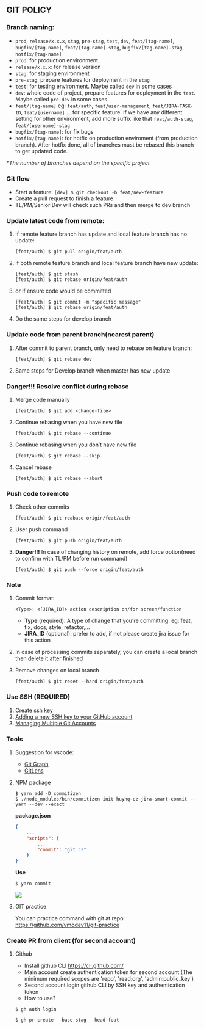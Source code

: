 ## GIT POLICY
### Branch naming:
- `prod`, `release/x.x.x`, `stag`, `pre-stag`, `test`, `dev`, `feat/[tag-name]`, `bugfix/[tag-name]`, `feat/[tag-name]-stag`, `bugfix/[tag-name]-stag`, `hotfix/[tag-name]`
- `prod`: for production environment
- `release/x.x.x`: for release version
- `stag`: for staging environment
- `pre-stag`: prepare features for deployment in the `stag`
- `test`: for testing environment. Maybe called `dev` in some cases
- `dev`: whole code of project, prepare features for deployment in the `test`. Maybe called `pre-dev` in some cases
- `feat/[tag-name]` eg: `feat/auth`, `feat/user-management`, `feat/JIRA-TASK-ID`, `feat/[username]` ... for specific feature. If we have any different setting for other environment, add more suffix like that `feat/auth-stag`, `feat/[username]-stag`
- `bugfix/[tag-name]`: for fix bugs
- `hotfix/[tag-name]`: for hotfix on production enviroment (from production branch). After hotfix done, all of branches must be rebased this branch to get updated code.

**The number of branches depend on the specific project*

### Git flow
- Start a feature: `[dev] $ git checkout -b feat/new-feature`
- Create a pull request to finish a feature
- TL/PM/Senior Dev will check such PRs and then merge to dev branch

### Update latest code from remote:

1. If remote feature branch has update and local feature branch has no update:

    ```
    [feat/auth] $ git pull origin/feat/auth
    ```

2. If both remote feature branch and local feature branch have new update:

    ```
    [feat/auth] $ git stash
    [feat/auth] $ git rebase origin/feat/auth
    ```

3. or if ensure code would be committed

    ```
    [feat/auth] $ git commit -m "specific message"
    [feat/auth] $ git rebase origin/feat/auth
    ```

4. Do the same steps for develop branch
### Update code from parent branch(nearest parent)
1. After commit to parent branch, only need to rebase on feature branch:

    ```
    [feat/auth] $ git rebase dev
    ```

2. Same steps for Develop branch when master has new update
### Danger!!! Resolve conflict during rebase
1. Merge code manually

    ```
    [feat/auth] $ git add <change-file>
    ```
2. Continue rebasing when you have new file

    ```
    [feat/auth] $ git rebase --continue
    ```
3. Continue rebasing when you don’t have new file

    ```
    [feat/auth] $ git rebase --skip
    ```
4. Cancel rebase

    ```
    [feat/auth] $ git rebase --abort
    ```

### Push code to remote
1. Check other commits

    ```
    [feat/auth] $ git reabase origin/feat/auth
    ```
2. User push command

    ```
    [feat/auth] $ git push origin/feat/auth
    ```
3. **Danger!!!** In case of changing history on remote, add force option(need to confirm with TL/PM before run command)

    ```
    [feat/auth] $ git push --force origin/feat/auth
    ```

### Note
1. Commit format: 

    ```
    <Type>: <[JIRA_ID]> action description on/for screen/function
    ```
    - **Type** (required): A type of change that you're committing. eg: feat, fix, docs, style, refactor,...
    - **JIRA_ID** (optional): prefer to add, if not please create jira issue for this action
2. In case of processing commits separately, you can create a local branch then delete it after finished
3. Remove changes on local branch

    ```
    [feat/auth] $ git reset --hard origin/feat/auth
    ```

### Use SSH (REQUIRED)
1. [Create ssh key](https://docs.github.com/en/github/authenticating-to-github/generating-a-new-ssh-key-and-adding-it-to-the-ssh-agent#generating-a-new-ssh-key)
2. [Adding a new SSH key to your GitHub account](https://docs.github.com/en/github/authenticating-to-github/adding-a-new-ssh-key-to-your-github-account)
3. [Managing Multiple Git Accounts](https://medium.com/the-andela-way/a-practical-guide-to-managing-multiple-github-accounts-8e7970c8fd46)

### Tools
1. Suggestion for vscode: 
    - [Git Graph](https://marketplace.visualstudio.com/items?itemName=mhutchie.git-graph)
    - [GitLens](https://marketplace.visualstudio.com/items?itemName=eamodio.gitlens)
    
2. NPM package
    
    ```
    $ yarn add -D commitizen
    $ ./node_modules/bin/commitizen init huyhq-cz-jira-smart-commit --yarn --dev --exact
    ```
    
    **package.json**
    ```json
    {
        ...
        "scripts": {
            ...
            "commit": "git cz"
        }
    }
    ```
    **Use**
    
    ```
    $ yarn commit
    ```
    
    ![](https://i.imgur.com/lZJLOaa.png)

3. GIT practice

    You can practice command with git at repo: https://github.com/vmodev11/git-practice

### Create PR from client (for second account)
1. Github
    - Install github CLI https://cli.github.com/
    - Main account create authentication token for second account (The minimum required scopes are 'repo', 'read:org', 'admin:public_key')
    - Second account login github CLI by SSH key and authentication token
    - How to use?
    ```
    $ gh auth login
    ```
    
    ```
    $ gh pr create --base stag --head feat
    ```

